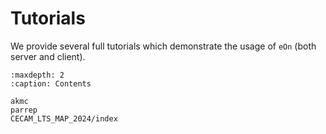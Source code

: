 # Tutorials

We provide several full tutorials which demonstrate the usage of `eOn` (both
server and client).

```{toctree}
:maxdepth: 2
:caption: Contents

akmc
parrep
CECAM_LTS_MAP_2024/index
```

<!-- Maybe the workshops should be elsewhere? -->
